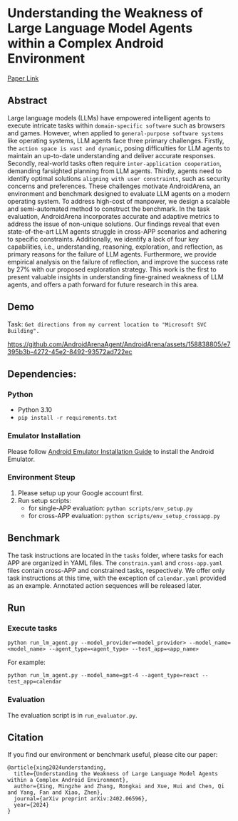 ﻿# Understanding the Weakness of Large Language Model Agents within a Complex Android Environment

<a href="https://arxiv.org/abs/2402.06596">Paper Link</a>

## Abstract
Large language models (LLMs) have empowered intelligent agents to execute intricate tasks within `domain-specific software` such as browsers and games. However, when applied to `general-purpose software systems` like operating systems, LLM agents face three primary challenges. Firstly, the `action space is vast and dynamic`, posing difficulties for LLM agents to maintain an up-to-date understanding and deliver accurate responses. Secondly, real-world tasks often require `inter-application cooperation`, demanding farsighted planning from LLM agents. Thirdly, agents need to identify optimal solutions `aligning with user constraints`, such as security concerns and preferences.
These challenges motivate AndroidArena, an environment and benchmark designed to evaluate LLM agents on a modern operating system. To address high-cost of manpower, we design a scalable and semi-automated method to construct the benchmark.
In the task evaluation, AndroidArena incorporates accurate and adaptive metrics to address the issue of non-unique solutions. Our findings reveal that even state-of-the-art LLM agents struggle in cross-APP scenarios and adhering to specific constraints. Additionally, we identify a lack of four key capabilities, i.e., understanding, reasoning, exploration, and reflection, as primary reasons for the failure of LLM agents. Furthermore, we provide empirical analysis on the failure of reflection, and improve the success rate by 27% with our proposed exploration strategy. This work is the first to present valuable insights in understanding fine-grained weakness of LLM agents, and offers a path forward for future research in this area.

## Demo
Task: `Get directions from my current location to "Microsoft SVC Building".`


https://github.com/AndroidArenaAgent/AndroidArena/assets/158838805/e7395b3b-4272-45e2-8492-93572ad722ec



## Dependencies:

### Python
- Python 3.10
- `pip install -r requirements.txt`

### Emulator Installation
Please follow [Android Emulator Installation Guide](./android_env2/README.md) to install the Android Emulator.

### Environment Steup
1. Please setup up your Google account first.
2. Run setup scripts:
    - for single-APP evaluation: `python scripts/env_setup.py`
    - for cross-APP evaluation: `python scripts/env_setup_crossapp.py`

## Benchmark
The task instructions are located in the `tasks` folder, where tasks for each APP are organized in YAML files. The `constrain.yaml` and `cross-app.yaml` files contain cross-APP and constrained tasks, respectively. We offer only task instructions at this time, with the exception of `calendar.yaml` provided as an example. Annotated action sequences will be released later.

## Run

### Execute tasks

`python run_lm_agent.py --model_provider=<model_provider> --model_name=<model_name> --agent_type=<agent_type> --test_app=<app_name>`

For example:

`python run_lm_agent.py --model_name=gpt-4 --agent_type=react --test_app=calendar`

### Evaluation

The evaluation script is in `run_evaluator.py`.



## Citation
If you find our environment or benchmark useful, please cite our paper:

```
@article{xing2024understanding,
  title={Understanding the Weakness of Large Language Model Agents within a Complex Android Environment},
  author={Xing, Mingzhe and Zhang, Rongkai and Xue, Hui and Chen, Qi and Yang, Fan and Xiao, Zhen},
  journal={arXiv preprint arXiv:2402.06596},
  year={2024}
}
```
